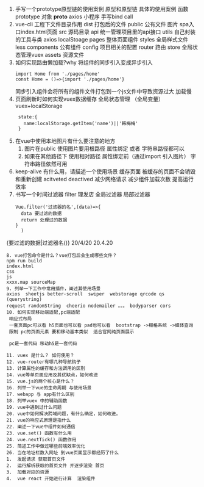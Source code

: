 1. 手写一个prototype原型链的使用案例
   原型和原型链 具体的使用案例
    函数 prototype 
    对象 __proto__
    axios  小程序  手写bind call 
2. vue-cli 工程下文件目录作用
    dist 打包后的文件 
    public 公有文件 图片 spa入口index.html页面 
    src  源码目录
      api       统一管理项目里的api接口
      utils     自己封装的工具与类  axios localStoage
      pages     整体页面组件
      styles    全局样式文件 less
      components 公有组件
      config    项目相关的配置 
      router    路由
      store     全局状态管理vuex
      assets    资源文件
3. 如何实现路由懒加载?why 
   将组件的同步引入变成异步引入
   ```
   import Home from './pages/home'
   const Home = ()=>{import './pages/home'}
   ```
   同步引入组件会将所有的组件文件打包到一个js文件中导致资源过大 加载慢
4. 页面刷新时如何实现vuex数据缓存
   全局状态管理 （全局变量） vuex+localStorage 
   ```
    state:{
      name:localStorage.getItem('name')||'韩梅梅'
    }
   ```
5. 在vue中使用本地图片有什么要注意的地方
   1. 图片在public 使用图片要用根路径 属性绑定 或者 字符串路径都可以
   2. 如果在其他路径下 使用相对路径  属性绑定前（通过import 引入图片） 字符串路径依然可用
6. keep-alive 有什么用，请描述一个使用场景 
     缓存页面 被缓存的页面不会销毁和重新创建  acitveted  deactived   减少网络请求 减少组件加载次数 提高运行效率
7. 书写一个时间过滤器 
   filter 理发店 全局过滤器 局部过滤器
   ```
   Vue.filter('过滤器的名',(data)=>{
     data 要过滤的数据
     return 处理过的数据
   }
     )
  {要过滤的数据|过滤器名()}
   20/4/20  20.4.20
   ```
8. vue打包命令是什么？vue打包后会生成哪些文件？
   npm run build 
   index.html 
   css 
   js
   xxxx.map sourceMap
9. 列举一下工作中常用插件，阐述其使用场景
   axios  sheetjs better-scroll  swiper  webstorage qrcode qs (querystring)
   request randomString  cheerio nodemailer 。。。 bodyparser cors
10. 如何实现移动端适配,pc端适配 
    响应式布局 
    一套页面pc可以看 h5页面也可以看 pad也可以看  bootstrap ->栅格系统 ->媒体查询 
    限制 pc的页面元素 要和移动基本类似  适合官网纯页面展示

    pc是一套代码 移动h5是一套代码

11. vuex 是什么？ 如何使用？
12. vue-router有哪几种导航钩子
13. 计算属性的缓存和方法调用的区别
14. vue等单页面应用及其优缺点，如何改进
15. vue.js的两个核心是什么？
16. 列举一下vue的生命周期 与使用场景
17. webapp 与 app有什么区别
18. 列举vuex 中的辅助函数
19. vue中遇到过什么问题
20. vue中如何解决跨域问题，有什么确定，如何改进。
21. vue的响应式原理是指什么
22. 阐述一下vue中组件如何通信
23. vue.set() 函数有什么用
24. vue.nextTick() 函数作用
25. 简述工作中做过哪些前端效率优化
26. 当在地址栏数入网址 到vue页面显示都经历了什么
   1.  发起请求 获取首页文件
   2.  运行解析获取的首页文件 并逐步渲染 首页
   3.  加载对应的资源
   4.  vue react 开始进行计算  渲染组件